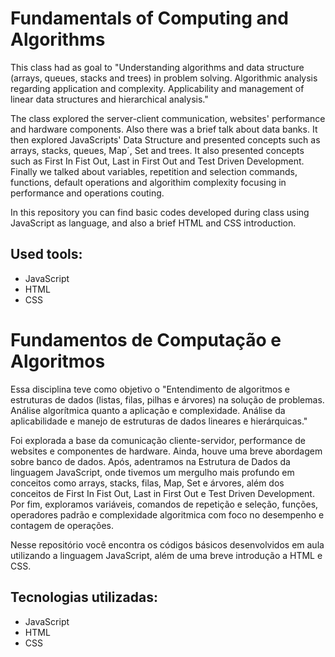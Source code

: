# Fundamentals of Computing and Algorithms

This class had as goal to "Understanding algorithms and data structure (arrays, queues, stacks and trees) in problem solving. Algorithmic analysis regarding application and complexity. Applicability and management of linear data structures and hierarchical analysis."


The class explored the server-client communication, websites' performance and hardware components. Also there was a brief talk about data banks. It then explored JavaScripts' Data Structure and presented concepts such as arrays, stacks, queues, Map´, Set and trees. It also presented concepts such as First In Fist Out, Last in First Out and Test Driven Development. Finally we talked about variables, repetition and selection commands, functions, default operations and algorithim complexity focusing in performance and operations couting. 


In this repository you can find basic codes developed during class using JavaScript as language, and also a brief HTML and CSS introduction.


## Used tools:

* JavaScript
* HTML
* CSS


#


# Fundamentos de Computação e Algoritmos

Essa disciplina teve como objetivo o "Entendimento de algoritmos e estruturas de dados (listas, filas, pilhas e
árvores) na solução de problemas. Análise algorítmica quanto a aplicação e
complexidade. Análise da aplicabilidade e manejo de estruturas de dados lineares
e hierárquicas."


Foi explorada a base da comunicação cliente-servidor, performance de websites e componentes de hardware. Ainda, houve uma breve abordagem sobre banco de dados. Após, adentramos na Estrutura de Dados da linguagem JavaScript, onde tivemos um mergulho mais profundo em conceitos como arrays, stacks, filas, Map, Set e árvores, além dos conceitos de First In Fist Out, Last in First Out e Test Driven Development. Por fim, exploramos variáveis, comandos de repetição e seleção, funções, operadores padrão e complexidade algoritmica com foco no desempenho e contagem de operações.


Nesse repositório você encontra os códigos básicos desenvolvidos em aula utilizando a linguagem JavaScript, além de uma breve introdução a HTML e CSS.


## Tecnologias utilizadas:

* JavaScript
* HTML
* CSS

